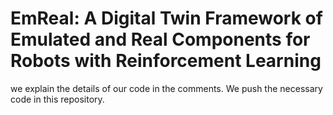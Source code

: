 # EmReal: A Digital Twin Framework of Emulated and Real Components for Robots with Reinforcement Learning

we explain the details of our code in the comments. We push the necessary code in this repository. 